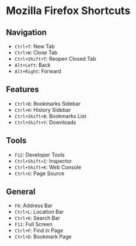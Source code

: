 # Mozilla Firefox Shortcuts

## Navigation
- `Ctrl+T`: New Tab
- `Ctrl+W`: Close Tab
- `Ctrl+Shift+T`: Reopen Closed Tab
- `Alt+Left`: Back
- `Alt+Right`: Forward

## Features
- `Ctrl+B`: Bookmarks Sidebar
- `Ctrl+H`: History Sidebar
- `Ctrl+Shift+B`: Bookmarks List
- `Ctrl+Shift+Y`: Downloads

## Tools
- `F12`: Developer Tools
- `Ctrl+Shift+I`: Inspector
- `Ctrl+Shift+K`: Web Console
- `Ctrl+U`: Page Source

## General
- `F6`: Address Bar
- `Ctrl+L`: Location Bar
- `Ctrl+K`: Search Bar
- `F11`: Full Screen
- `Ctrl+F`: Find in Page
- `Ctrl+D`: Bookmark Page

